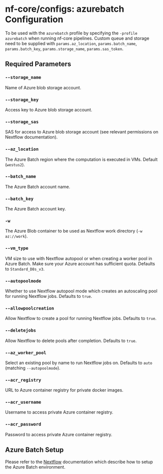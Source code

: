 # nf-core/configs: azurebatch Configuration

To be used with the `azurebatch` profile by specifying the `-profile azurebatch` when running nf-core pipelines.
Custom queue and storage need to be supplied with `params.az_location`, `params.batch_name`, `params.batch_key`, `params.storage_name`, `params.sas_token`.

## Required Parameters

### `--storage_name`

Name of Azure blob storage account.

### `--storage_key`

Access key to Azure blob storage account.

### `--storage_sas`

SAS for access to Azure blob storage account (see relevant permissions on Nextflow documentation).

### `--az_location`

The Azure Batch region where the computation is executed in VMs. Default (`westus2`).

### `--batch_name`

The Azure Batch account name.

### `--batch_key`

The Azure Batch account key.

### `-w`

The Azure Blob container to be used as Nextflow work directory (`-w az://work`).

### `--vm_type`

VM size to use with Nextflow autopool or when creating a worker pool in Azure Batch. Make sure your Azure account has sufficient quota. Defaults to `Standard_D8s_v3`.

### `--autopoolmode`

Whether to use Nextflow autopool mode which creates an autoscaling pool for running Nextflow jobs. Defaults to `true`.

### `--allowpoolcreation`

Allow Nextflow to create a pool for running Nextflow jobs. Defaults to `true`.

### `--deletejobs`

Allow Nextflow to delete pools after completion. Defaults to `true`.

### `--az_worker_pool`

Select an existing pool by name to run Nextflow jobs on. Defaults to `auto` (matching `--autopoolmode`).

### `--acr_registry`

URL to Azure container registry for private docker images.

### `--acr_username`

Username to access private Azure container registry.

### `--acr_password`

Password to access private Azure container registry.

## Azure Batch Setup

Please refer to the [Nextflow](https://www.nextflow.io/docs/edge/azure.html) documentation which describe how to setup the Azure Batch environment.
